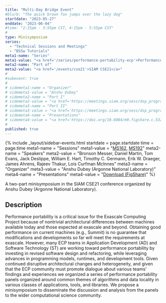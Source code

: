 ```yaml
---
title: "Multi-Day Bridge Event"
#blurb: "The quick brown fox jumps over the lazy dog"
startdate: "2023-05-27"
enddate: "2023-06-04"
#time: "2:15pm - 3:55pm CST, 4:15pm - 5:55pm CST"
#
type: Minisymposium 
series: 
  - "Technical Sessions and Meetings"
  - "BSSw Tutorials"
meta1-name: "Series"
meta1-value: "<a href='/series/performance-portability-ecp'>Performance Portability & ECP</a>, <a href='/series/technical-sessions-and-meetings'>Technical Sessions and Meetings</a>"
meta2-name: "Part of"
meta2-value: "<a href='/events/cse21'>SIAM CSE21</a>"
#
#subevent: true
#
# sidemeta1-name = "Organizer"
# sidemeta1-value = "Anshu Dubey"
# sidemeta2-name = "Part I"
# sidemeta2-value = "<a href='https://meetings.siam.org/sess/dsp_programsess.cfm?SESSIONCODE=69992'>MS162</a>"
# sidemeta3-name = "Part II"
# sidemeta3-value = "<a href='https://meetings.siam.org/sess/dsp_programsess.cfm?SESSIONCODE=69993'>MS192</a>"
# sidemeta4-name = "Presentations"
# sidemeta4-value = "<a href='https://doi.org/10.6084/m9.figshare.c.5321441'>Download (FigShare)</a>"
#
published: true
---
```

<!-- Event Sidebar -->
{% 	include _layout/sidebar-events.html 
  startdate = page.startdate
  time = page.time
meta1-name = "Sessions"
meta1-value = "<a href='https://meetings.siam.org/sess/dsp_programsess.cfm?SESSIONCODE=69992'>MS162</a>, <a href='https://meetings.siam.org/sess/dsp_programsess.cfm?SESSIONCODE=69993'>MS192</a>"
meta2-name = "Speakers"
meta2-value = "Bronson Messer, Daniel Martin, Tom Evans, Jack Deslippe, William E. Hart, Timothy C. Germann, Erik W. Draeger, James Ahrens, Rajeev Thakur, Lois Curfman McInnes"
meta3-name = "Organizer"
meta3-value = "Anshu Dubey (Argonne National Laboratory)"
meta4-name = "Presentations"
meta4-value = "<a href='https://doi.org/10.6084/m9.figshare.c.5321441'>Download (FigShare)</a>"
%}  

<!-- Event Primary Content -->

A two-part minisymposium in the SIAM CSE21 conference organized by Anshu Dubey (Argonne National Laboratory).

## Description

Performance portability is a critical issue for the Exascale Computing Project because of nontrivial architectural differences between machines available today and those expected at exascale and beyond. Obtaining good performance on current machines (e.g., Summit) is no guarantee that modifications and developments so far will meet the requirements at exascale. However, many ECP teams in Application Development (AD) and Software Technology (ST) are working toward performance portability by investing in revised software design and refactoring, while leveraging advances in programming models, runtimes, and development tools. Given continued disruptive architectural changes and heterogeneity, and given that the ECP community must promote dialogue about various teams’ findings and experiences we organized a series of performance portability panels organized around common themes of algorithms and data locality in various classes of applications, tools, and libraries. We propose a minisymposium to disseminate the discussion and analysis from the panels to the wider computational science community.
